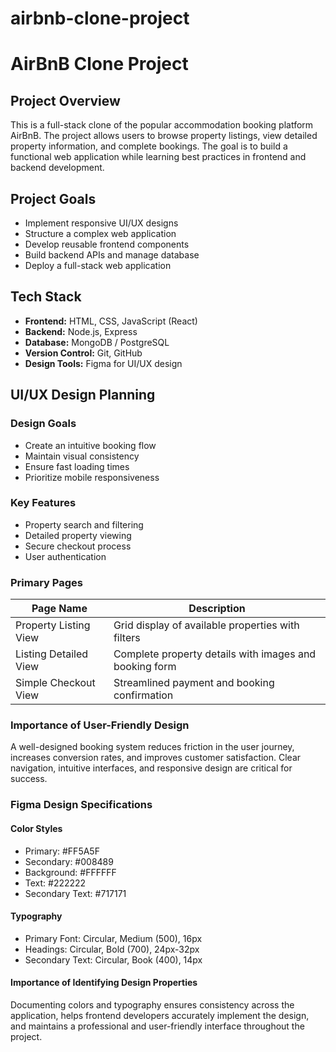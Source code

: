 # airbnb-clone-project
# AirBnB Clone Project

## Project Overview
This is a full-stack clone of the popular accommodation booking platform AirBnB. The project allows users to browse property listings, view detailed property information, and complete bookings. The goal is to build a functional web application while learning best practices in frontend and backend development.

## Project Goals
- Implement responsive UI/UX designs
- Structure a complex web application
- Develop reusable frontend components
- Build backend APIs and manage database
- Deploy a full-stack web application

## Tech Stack
- **Frontend:** HTML, CSS, JavaScript (React)
- **Backend:** Node.js, Express
- **Database:** MongoDB / PostgreSQL
- **Version Control:** Git, GitHub
- **Design Tools:** Figma for UI/UX design
## UI/UX Design Planning
### Design Goals
- Create an intuitive booking flow
- Maintain visual consistency
- Ensure fast loading times
- Prioritize mobile responsiveness
### Key Features
- Property search and filtering
- Detailed property viewing
- Secure checkout process
- User authentication
### Primary Pages

| Page Name               | Description |
|-------------------------|-------------|
| Property Listing View    | Grid display of available properties with filters |
| Listing Detailed View    | Complete property details with images and booking form |
| Simple Checkout View     | Streamlined payment and booking confirmation |

### Importance of User-Friendly Design
A well-designed booking system reduces friction in the user journey, increases conversion rates, and improves customer satisfaction. Clear navigation, intuitive interfaces, and responsive design are critical for success.

### Figma Design Specifications
#### Color Styles
- Primary: #FF5A5F
- Secondary: #008489
- Background: #FFFFFF
- Text: #222222
- Secondary Text: #717171
#### Typography
- Primary Font: Circular, Medium (500), 16px
- Headings: Circular, Bold (700), 24px-32px
- Secondary Text: Circular, Book (400), 14px
#### Importance of Identifying Design Properties
Documenting colors and typography ensures consistency across the application, helps frontend developers accurately implement the design, and maintains a professional and user-friendly interface throughout the project.
